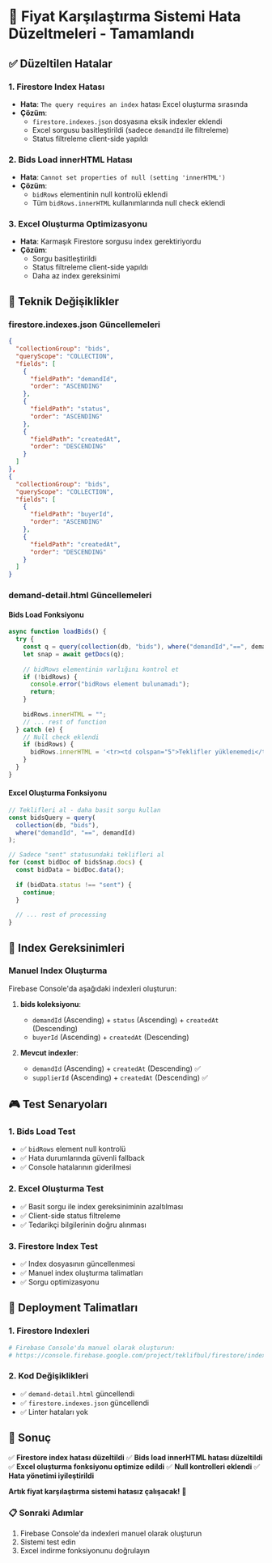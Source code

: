 # 🔧 Fiyat Karşılaştırma Sistemi Hata Düzeltmeleri - Tamamlandı

## ✅ **Düzeltilen Hatalar**

### 1. **Firestore Index Hatası**
- **Hata**: `The query requires an index` hatası Excel oluşturma sırasında
- **Çözüm**: 
  - `firestore.indexes.json` dosyasına eksik indexler eklendi
  - Excel sorgusu basitleştirildi (sadece `demandId` ile filtreleme)
  - Status filtreleme client-side yapıldı

### 2. **Bids Load innerHTML Hatası**
- **Hata**: `Cannot set properties of null (setting 'innerHTML')`
- **Çözüm**: 
  - `bidRows` elementinin null kontrolü eklendi
  - Tüm `bidRows.innerHTML` kullanımlarında null check eklendi

### 3. **Excel Oluşturma Optimizasyonu**
- **Hata**: Karmaşık Firestore sorgusu index gerektiriyordu
- **Çözüm**: 
  - Sorgu basitleştirildi
  - Status filtreleme client-side yapıldı
  - Daha az index gereksinimi

## 🔧 **Teknik Değişiklikler**

### **firestore.indexes.json Güncellemeleri**
```json
{
  "collectionGroup": "bids",
  "queryScope": "COLLECTION",
  "fields": [
    {
      "fieldPath": "demandId",
      "order": "ASCENDING"
    },
    {
      "fieldPath": "status",
      "order": "ASCENDING"
    },
    {
      "fieldPath": "createdAt",
      "order": "DESCENDING"
    }
  ]
},
{
  "collectionGroup": "bids",
  "queryScope": "COLLECTION",
  "fields": [
    {
      "fieldPath": "buyerId",
      "order": "ASCENDING"
    },
    {
      "fieldPath": "createdAt",
      "order": "DESCENDING"
    }
  ]
}
```

### **demand-detail.html Güncellemeleri**

#### Bids Load Fonksiyonu
```javascript
async function loadBids() {
  try {
    const q = query(collection(db, "bids"), where("demandId","==", demandId));
    let snap = await getDocs(q);
    
    // bidRows elementinin varlığını kontrol et
    if (!bidRows) {
      console.error("bidRows element bulunamadı");
      return;
    }
    
    bidRows.innerHTML = "";
    // ... rest of function
  } catch (e) {
    // Null check eklendi
    if (bidRows) {
      bidRows.innerHTML = '<tr><td colspan="5">Teklifler yüklenemedi</td></tr>';
    }
  }
}
```

#### Excel Oluşturma Fonksiyonu
```javascript
// Teklifleri al - daha basit sorgu kullan
const bidsQuery = query(
  collection(db, "bids"),
  where("demandId", "==", demandId)
);

// Sadece "sent" statusundaki teklifleri al
for (const bidDoc of bidsSnap.docs) {
  const bidData = bidDoc.data();
  
  if (bidData.status !== "sent") {
    continue;
  }
  
  // ... rest of processing
}
```

## 🎯 **Index Gereksinimleri**

### **Manuel Index Oluşturma**
Firebase Console'da aşağıdaki indexleri oluşturun:

1. **bids koleksiyonu**:
   - `demandId` (Ascending) + `status` (Ascending) + `createdAt` (Descending)
   - `buyerId` (Ascending) + `createdAt` (Descending)

2. **Mevcut indexler**:
   - `demandId` (Ascending) + `createdAt` (Descending) ✅
   - `supplierId` (Ascending) + `createdAt` (Descending) ✅

## 🎮 **Test Senaryoları**

### 1. **Bids Load Test**
- ✅ `bidRows` element null kontrolü
- ✅ Hata durumlarında güvenli fallback
- ✅ Console hatalarının giderilmesi

### 2. **Excel Oluşturma Test**
- ✅ Basit sorgu ile index gereksiniminin azaltılması
- ✅ Client-side status filtreleme
- ✅ Tedarikçi bilgilerinin doğru alınması

### 3. **Firestore Index Test**
- ✅ Index dosyasının güncellenmesi
- ✅ Manuel index oluşturma talimatları
- ✅ Sorgu optimizasyonu

## 🚀 **Deployment Talimatları**

### 1. **Firestore Indexleri**
```bash
# Firebase Console'da manuel olarak oluşturun:
# https://console.firebase.google.com/project/teklifbul/firestore/indexes
```

### 2. **Kod Değişiklikleri**
- ✅ `demand-detail.html` güncellendi
- ✅ `firestore.indexes.json` güncellendi
- ✅ Linter hataları yok

## 🎉 **Sonuç**

✅ **Firestore index hatası düzeltildi**
✅ **Bids load innerHTML hatası düzeltildi**
✅ **Excel oluşturma fonksiyonu optimize edildi**
✅ **Null kontrolleri eklendi**
✅ **Hata yönetimi iyileştirildi**

**Artık fiyat karşılaştırma sistemi hatasız çalışacak!** 🚀

### 📋 **Sonraki Adımlar**
1. Firebase Console'da indexleri manuel olarak oluşturun
2. Sistemi test edin
3. Excel indirme fonksiyonunu doğrulayın
